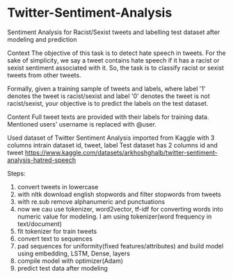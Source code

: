 # Twitter-Sentiment-Analysis
Sentiment Analysis for Racist/Sexist tweets and labelling test dataset after modeling and prediction

Context
The objective of this task is to detect hate speech in tweets. For the sake of simplicity, we say a tweet contains hate speech if it has a racist or sexist sentiment associated with it. So, the task is to classify racist or sexist tweets from other tweets.

Formally, given a training sample of tweets and labels, where label '1' denotes the tweet is racist/sexist and label '0' denotes the tweet is not racist/sexist, your objective is to predict the labels on the test dataset.

Content
Full tweet texts are provided with their labels for training data.
Mentioned users' username is replaced with @user.

Used dataset of Twitter Sentiment Analysis imported from Kaggle with 3 columns intrain dataset id, tweet, label
Test dataset has 2 columns id and tweet
https://www.kaggle.com/datasets/arkhoshghalb/twitter-sentiment-analysis-hatred-speech

Steps:
1) convert tweets in lowercase
2) with nltk download english stopwords and filter stopwords from tweets
3) with re.sub remove alphanumeric and punctuations
4) now we cau use tokenizer, word2vector, tf-idf for converting words into numeric value for modeling. I am using tokenizer(word frequency in text/document)
5) fit tokenizer for train tweets
6) convert text to sequences
7) pad sequences for uniformity(fixed features/attributes) and build model using embedding, LSTM, Dense, layers
8) compile model with optimizer(Adam)
9) predict test data after modeling
